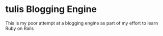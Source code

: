 # tulis Blogging Engine

This is my poor attempt at a blogging engine as part of my effort to learn Ruby on Rails
